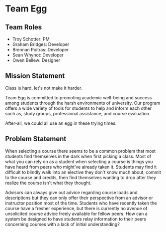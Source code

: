 # Team Egg

## Team Roles

- Troy Schotter: PM
- Graham Bridges: Developer
- Brennan Poitras: Developer
- Sean Whynot: Developer
- Owen Bellew: Designer

## Mission Statement

Class is hard, let's not make it harder.

Team Egg is committed to promoting academic well-being and success among students through the harsh environments of university. 
Our program offers a wide variety of tools for students to help and inform each other such as, study groups, professional assistance, and course evaluation.

After-all, we could all use an egg in these trying times.


## Problem Statement
When selecting a course there seems to be a common problem that most students find themselves in the dark when first picking a class. Most of what you can rely on as a student when selecting a course is things you have heard from peers who might’ve already taken it. Students may find it difficult to blindly walk into an elective they don't know much about, commit to the course and credits, then find themselves wanting to drop after they realize the course isn't what they thought.

Advisors can always give out advice regarding course loads and descriptions but they can only offer their perspective from an advisor or instructor position most of the time. Students who have recently taken the course have a fresher experience, but there is currently no avenue of unsolicited course advice freely available for fellow peers. How can a system be designed to have students relay information to their peers concerning courses with a lack of initial understanding?
